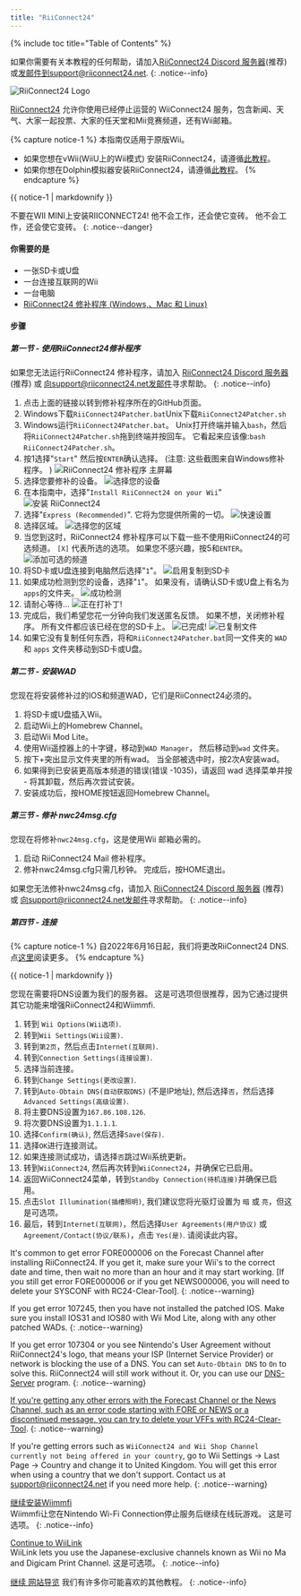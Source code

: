 ```yaml
---
title: "RiiConnect24"
---
```


{% include toc title="Table of Contents" %}

如果你需要有关本教程的任何帮助，请加入[RiiConnect24 Discord 服务器](https://discord.gg/rc24)(推荐)或[发邮件到support@riiconnect24.net](mailto:support@riiconnect24.net).
{: .notice--info}

![RiiConnect24 Logo](/images/WiiRC24Logo.jpg)

[RiiConnect24](https://rc24.xyz/) 允许你使用已经停止运营的 WiiConnect24 服务，包含新闻、天气、大家一起投票、大家的任天堂和Mii竞赛频道，还有Wii邮箱。

{% capture notice-1 %}
本指南仅适用于原版Wii。

- 如果您想在vWii(WiiU上的Wii模式) 安装RiiConnect24，请遵循[此教程](riiconnect24-vwii)。
- 如果你想在Dolphin模拟器安装RiiConnect24，请遵循[此教程](riiconnect24-dolphin)。
{% endcapture %}

<div class="notice--warning">{{ notice-1 | markdownify }}</div>

不要在WII MINI上安装RIICONNECT24! 他不会工作，还会使它变砖。 他不会工作，还会使它变砖。
{: .notice--danger}

#### 你需要的是

* 一张SD卡或U盘
* 一台连接互联网的Wii
* 一台电脑
* [RiiConnect24 修补程序 (Windows,、Mac 和 Linux)](https://github.com/RiiConnect24/RiiConnect24-Patcher/releases)

#### 步骤

##### 第一节 - 使用RiiConnect24修补程序

如果您无法运行RiiConnect24 修补程序，请加入 [RiiConnect24 Discord 服务器](https://discord.gg/rc24) (推荐) 或 [向support@riiconnect24.net发邮件](mailto:support@riiconnect24.net)寻求帮助。
{: .notice--info}

1. 点击上面的链接以转到修补程序所在的GitHub页面。
2. Windows下载`RiiConnect24Patcher.bat`Unix下载`RiiConnect24Patcher.sh`
3. Windows运行`RiiConnect24Patcher.bat`。 Unix打开终端并输入`bash`，然后将`RiiConnect24Patcher.sh`拖到终端并按回车。 它看起来应该像:`bash RiiConnect24Patcher.sh`。
4. 按1选择"`Start`" 然后按`ENTER`确认选择。 (注意: 这些截图来自Windows修补程序。 ) ![RiiConnect24 修补程序 主屏幕](/images/RC24_Patcher/1.JPG)
5. 选择您要修补的设备。 ![选择您的设备](/images/RC24_Patcher/2.JPG)
6. 在本指南中，选择"`Install RiiConnect24 on your Wii`" ![安装 RiiConnect24](/images/RC24_Patcher/3.JPG)
7. 选择"`Express (Recommended)`". 它将为您提供所需的一切。 ![快速设置](/images/RC24_Patcher/4.JPG)
8. 选择区域。 ![选择您的区域](/images/RC24_Patcher/5.JPG)
9. 当您到这时，RiiConnect24 修补程序可以下载一些不使用RiiConnect24的可选频道。 `[X]` 代表所选的选项。 如果您不感兴趣，按5和`ENTER`。 ![添加可选的频道](/images/RC24_Patcher/6.JPG)
10. 将SD卡或U盘连接到电脑然后选择"`1`"。 ![启用复制到SD卡](/images/RC24_Patcher/7.JPG)
11. 如果成功检测到您的设备，选择"`1`"。 如果没有，请确认SD卡或U盘上有名为`apps`的文件夹。 ![成功检测](/images/RC24_Patcher/8.JPG)
12. 请耐心等待... ![正在打补丁!](/images/RC24_Patcher/9.JPG)
13. 完成后，我们希望您花一分钟向我们发送匿名反馈。  如果不想，关闭修补程序。 所有文件都应该已经在您的SD卡上。 ![已完成!](/images/RC24_Patcher/10.JPG) ![已复制文件](/images/RC24_Patcher/11.PNG)
14. 如果它没有复制任何东西，将和`RiiConnect24Patcher.bat`同一文件夹的 `WAD` 和 `apps` 文件夹移动到SD卡或U盘。

##### 第二节 - 安装WAD

您现在将安装修补过的IOS和频道WAD，它们是RiiConnect24必须的。

1. 将SD卡或U盘插入Wii。
2. 启动Wii上的Homebrew Channel。
3. 启动Wii Mod Lite。
4. 使用Wii遥控器上的十字键，移动到`WAD Manager`， 然后移动到`wad` 文件夹。
5. 按下+突出显示文件夹里的所有wad。 当全部被选中时，按2次A安装wad。
6. 如果得到已安装更高版本频道的错误(错误 -1035)，请返回 wad 选择菜单并按 - 将其卸载，然后再次尝试安装。
7. 安装成功后，按HOME按钮返回Homebrew Channel。

##### 第三节 - 修补 nwc24msg.cfg

您现在将修补`nwc24msg.cfg`，这是使用Wii 邮箱必需的。

1. 启动 RiiConnect24 Mail 修补程序。
2. 修补nwc24msg.cfg只需几秒钟。 完成后，按HOME退出。

如果您无法修补nwc24msg.cfg，请加入 [RiiConnect24 Discord 服务器](https://discord.gg/rc24) (推荐) 或 [向support@riiconnect24.net发邮件](mailto:support@riiconnect24.net)寻求帮助。
{: .notice--info}

##### 第四节 - 连接

{% capture notice-1 %}
自2022年6月16日起，我们将更改RiiConnect24 DNS. 点[这里](riiconnect24-dns-update)阅读更多。
{% endcapture %}

<div class="notice--warning">{{ notice-1 | markdownify }}</div>

您现在需要将DNS设置为我们的服务器。 这是可选项但很推荐，因为它通过提供其它功能来增强RiiConnect24和Wiimmfi.

1. 转到 `Wii Options(Wii选项)`.
2. 转到`Wii Settings(Wii设置)`.
3. 转到`第2页`，然后点击`Internet(互联网)`.
4. 转到`Connection Settings(连接设置)`.
5. 选择当前连接。
6. 转到`Change Settings(更改设置)`.
7. 转到`Auto-Obtain DNS(自动获取DNS)` (不是IP地址), 然后选择`否`，然后选择`Advanced Settings(高级设置)`.
8. 将主要DNS设置为`167.86.108.126`.
9. 将次要DNS设置为`1.1.1.1`.
10. 选择`Confirm(确认)`, 然后选择`Save(保存)`.
11. 选择`OK`进行连接测试。
12. 如果连接测试成功，请选择`否`跳过Wii系统更新。
13. 转到`WiiConnect24`, 然后再次转到`WiiConnect24`，并确保它已启用。
14. 返回WiiConnect24菜单，转到`Standby Connection(待机连接)`并确保已启用。
15. 点击`Slot Illumination(插槽照明)`, 我们建议您将光驱灯设置为 `暗` 或 `亮`，但这是可选项。
16. 最后，转到`Internet(互联网)`，然后选择`User Agreements(用户协议)` 或 `Agreement/Contact(协议/联系)`，点击 `Yes(是)`. 请阅读此内容。

It's common to get error FORE000006 on the Forecast Channel after installing RiiConnect24. If you get it, make sure your Wii's to the correct date and time, then wait no more than an hour and it may start working. [If you still get error FORE000006 or if you get NEWS000006, you will need to delete your SYSCONF with RC24-Clear-Tool].
{: .notice--warning}

If you get error 107245, then you have not installed the patched IOS. Make sure you install IOS31 and IOS80 with Wii Mod Lite, along with any other patched WADs.
{: .notice--warning}

If you get error 107304 or you see Nintendo's User Agreement without RiiConnect24's logo, that means your ISP (Internet Service Provider) or network is blocking the use of a DNS. You can set `Auto-Obtain DNS` to `On` to solve this. RiiConnect24 will still work without it. Or, you can use our [DNS-Server](https://github.com/RiiConnect24/DNS-Server/releases/latest) program.
{: .notice--warning}

[If you're getting any other errors with the Forecast Channel or the News Channel, such as an error code starting with FORE or NEWS or a discontinued message, you can try to delete your VFFs with RC24-Clear-Tool](deleting-vffs).
{: .notice--warning}

If you're getting errors such as `WiiConnect24 and Wii Shop Channel currently not being offered in your country`, go to Wii Settings -> Last Page -> Country and change it to United Kingdom. You will get this error when using a country that we don't support. Contact us at [support@riiconnect24.net](mailto:support@riiconnect24.net) if you need more help.
{: .notice--warning}

[继续安装Wiimmfi](wiimmfi)<br> Wiimmfi让您在Nintendo Wi-Fi Connection停止服务后继续在线玩游戏。 这是可选项。
{: .notice--info}

[Continue to WiiLink](wiilink)<br> WiiLink lets you use the Japanese-exclusive channels known as Wii no Ma and Digicam Print Channel. 这是可选项。
{: .notice--info}

[继续 网站导览](site-navigation) 我们有许多你可能喜欢的其他教程。
{: .notice--info}
